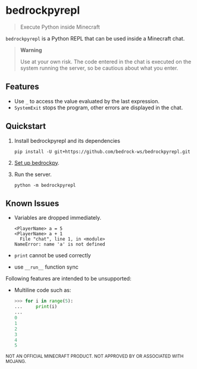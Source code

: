 # bedrockpyrepl

> Execute Python inside Minecraft

`bedrockpyrepl` is a Python REPL that can be used inside a Minecraft chat.

> **Warning**
>
> Use at your own risk. The code entered in the chat is executed on the system
> running the server, so be cautious about what you enter.

## Features

* Use `_` to access the value evaluated by the last expression.
* `SystemExit` stops the program, other errors are displayed in the chat.


## Quickstart

1. Install bedrockpyrepl and its dependencies
  
   ```console
   pip install -U git+https://github.com/bedrock-ws/bedrockpyrepl.git
   ```
2. [Set up bedrockpy](https://bedrockpy.readthedocs.io/en/latest/setup.html).
3. Run the server.
  
   ```console
   python -m bedrockpyrepl
   ```


## Known Issues

* Variables are dropped immediately.
  
  ```text
  <PlayerName> a = 5
  <PlayerName> a + 1
    File "chat", line 1, in <module>
  NameError: name 'a' is not defined
  ```
* `print` cannot be used correctly
* use `__run__` function sync

Following features are intended to be unsupported:

* Multiline code such as:
  
  ```python
  >>> for i in range(5):
  ...     print(i)
  ...
  0
  1
  2
  3
  4
  5
  ```

<sub>
NOT AN OFFICIAL MINECRAFT PRODUCT. NOT APPROVED BY OR ASSOCIATED WITH MOJANG.
</sub>

